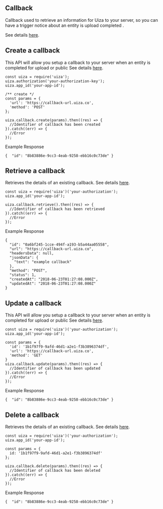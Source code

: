 ## Callback
Callback used to retrieve an information for Uiza to your server, so you can have a trigger notice about an entity is upload completed .

See details [here](https://docs.uiza.io/#callback).

## Create a callback
This API will allow you setup a callback to your server when an entity is completed for upload or public
See details [here](https://docs.uiza.io/#create-a-callback).

```node
const uiza = require('uiza');
uiza.authorization('your-authorization-key');
uiza.app_id('your-app-id');

/** create */
const params = {
  'url': 'https://callback-url.uiza.co',
  'method': 'POST'
};

uiza.callback.create(params).then((res) => {
  //Identifier of callback has been created
}).catch((err) => {
  //Error
});
```

Example Response

```node
{  "id": "8b83886e-9cc3-4eab-9258-ebb16c0c73de" }
```

## Retrieve a callback
Retrieves the details of an existing callback.
See details [here](https://docs.uiza.io/#retrieve-a-callback).

```node
const uiza = require('uiza')('your-authorization');
uiza.app_id('your-app-id');

uiza.callback.retrieve().then((res) => {
  //Identifier of callback has been retrieved
}).catch((err) => {
  //Error
});
```

Example Response

```node
{  
  "id": "0a6bf245-1cce-494f-a193-b5a44aa05558",
  "url": "https://callback-url.uiza.co",
  "headersData": null,
  "jsonData": {
    "text": "example callback"
  },
  "method": "POST",
  "status": 1,
  "createdAt": "2018-06-23T01:27:08.000Z",
  "updatedAt": "2018-06-23T01:27:08.000Z" 
}
```

## Update a callback
This API will allow you setup a callback to your server when an entity is completed for upload or public
See details [here](https://docs.uiza.io/#update-a-callback).

```node
const uiza = require('uiza')('your-authorization');
uiza.app_id('your-app-id');

const params = {
  'id': '1b1f97f9-9afd-46d1-a2e1-f3b3896374df',
  'url': 'https://callback-url.uiza.co',
  'method': 'GET'
} 
uiza.callback.update(params).then((res) => {
  //Identifier of callback has been updated
}).catch((err) => {
  //Error
});
```

Example Response

```node
{  "id": "8b83886e-9cc3-4eab-9258-ebb16c0c73de" }
```

## Delete a callback
Retrieves the details of an existing callback.
See details [here](https://docs.uiza.io/#delete-a-callback).

```node
const uiza = require('uiza')('your-authorization');
uiza.app_id('your-app-id');

const params = {
  id: '1b1f97f9-9afd-46d1-a2e1-f3b3896374df'
};

uiza.callback.delete(params).then((res) => {
  //Identifier of callback has been deleted
}).catch((err) => {
  //Error
});
```

Example Response

```node
{  "id": "8b83886e-9cc3-4eab-9258-ebb16c0c73de" }
```